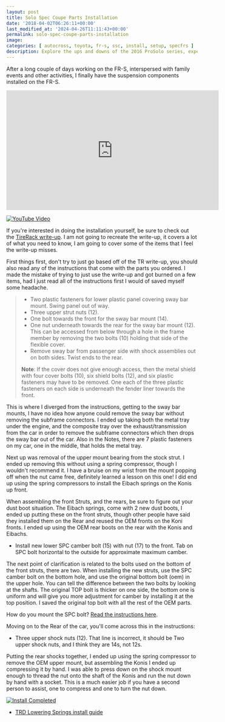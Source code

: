```yaml
---
layout: post
title: Solo Spec Coupe Parts Installation
date: '2018-04-02T06:26:11+00:00'
last_modified_at: '2024-04-26T11:11:43+00:00'
permalink: solo-spec-coupe-parts-installation
image: 
categories: [ autocross, toyota, fr-s, ssc, install, setup, specfrs ]
description: Explore the ups and downs of the 2016 ProSolo series, experiences with the 350Z car, and anticipation for the upcoming finale and SoloNationals.
---
```



After a long couple of days working on the FR-S, interspersed with family events and other activities, I finally have the suspension components installed on the FR-S.

<iframe allow="autoplay; encrypted-media" allowfullscreen="" frameborder="0" height="315" src="https://www.youtube.com/embed/2HGBNpxXpxs" width="560"></iframe>

[![YouTube Video](https://www.youtube.com/embed/2HGBNpxXpxs)](https://www.youtube.com/watch?v=2HGBNpxXpxs)

If you're interested in doing the installation yourself, be sure to check out the [TireRack write-up](https://www.tirerack.com/tires/tiretech/techpage.jsp?techid=338). I am not going to recreate the write-up, it covers a lot of what you need to know, I am going to cover some of the items that I feel the write-up misses.

First things first, don't try to just go based off of the TR write-up, you should also read any of the instructions that come with the parts you ordered. I made the mistake of trying to just use the write-up and got burned on a few items, had I just read all of the instructions first I would of saved myself some headache.

> - Two plastic fasteners for lower plastic panel covering sway bar mount. Swing panel out of way.
> - Three upper strut nuts (12).
> - One bolt towards the front for the sway bar mount (14).
> - One nut underneath towards the rear for the sway bar mount (12). This can be accessed from below through a hole in the frame member by removing the two bolts (10) holding that side of the flexible cover.
> - Remove sway bar from passenger side with shock assemblies out on both sides. Twist ends to the rear.
> 
> **Note**: If the cover does not give enough access, then the metal shield with four cover bolts (10), six shield bolts (12), and six plastic fasteners may have to be removed. One each of the three plastic fasteners on each side is underneath the fender liner towards the front.

This is where I diverged from the instructions, getting to the sway bar mounts, I have no idea how anyone could remove the sway bar without removing the subframe connectors. I ended up taking both the metal tray under the engine, and the composite tray over the exhaust/transmission from the car in order to remove the subframe connectors which then drops the sway bar out of the car. Also in the Notes, there are 7 plastic fasteners on my car, one in the middle, that holds the metal tray.

Next up was removal of the upper mount bearing from the stock strut. I ended up removing this without using a spring compressor, though I wouldn't recommend it. I have a bruise on my wrist from the mount popping off when the nut came free, definitely learned a lesson on this one! I did end up using the spring compressors to install the Eibach springs on the Konis up front.

When assembling the front Struts, and the rears, be sure to figure out your dust boot situation. The Eibach springs, come with 2 new dust boots, I ended up putting these on the front struts, though other people have said they installed them on the Rear and reused the OEM fronts on the Koni fronts. I ended up using the OEM rear boots on the rear with the Konis and Eibachs.

- Install new lower SPC camber bolt (15) with nut (17) to the front. Tab on SPC bolt horizontal to the outside for approximate maximum camber.

The next point of clarification is related to the bolts used on the bottom of the front struts, there are two. When installing the new struts, use the SPC camber bolt on the bottom hole, and use the original bottom bolt (oem) in the upper hole. You can tell the difference between the two bolts by looking at the shafts. The original TOP bolt is thicker on one side, the bottom one is uniform and will give you more adjustment for camber by installing it at the top position. I saved the original top bolt with all the rest of the OEM parts.

How do you mount the SPC bolt? [Read the instructions here](https://www.spcalignment.com/instructions/81305-INS_WEB.pdf).

Moving on to the Rear of the car, you'll come across this in the instructions:
- Three upper shock nuts (12).
That line is incorrect, it should be Two upper shock nuts, and I think they are 14s, not 12s.

Putting the rear shocks together, I ended up using the spring compressor to remove the OEM upper mount, but assembling the Konis I ended up compressing it by hand. I was able to press down on the shock mount enough to thread the nut onto the shaft of the Konis and run the nut down by hand with a socket. This is a much easier job if you have a second person to assist, one to compress and one to turn the nut down.

[![Install Completed](https://farm1.staticflickr.com/787/41176740751_44eec849c8.jpg)](https://www.flickr.com/photos/chammond/41176740751/in/album-72157694192449114/)

- [TRD Lowering Springs install guide](https://www.billswebspace.com/PTR07-18130inst.pdf)


